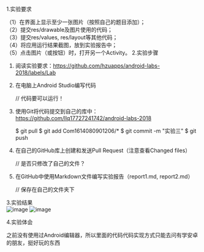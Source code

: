 1.实验要求

（1）在界面上显示至少一张图片（按照自己的题目添加）；  
（2）提交res/drawable及图片使用的代码；  
（3）提交res/values, res/layout等其他代码；  
（4）将应用运行结果截图，放到实验报告中；  
（5）点击图片（或按钮）时，打开另一个Activity。
2.实验步骤

1. 阅读实验要求：https://github.com/hzuapps/android-labs-2018/labels/Lab   
2. 在电脑上Android Studio编写代码  

    // 代码要可以运行！

1. 使用Git将代码提交到自己的库中：https://github.com/llq17727241742/android-labs-2018

    $ git pull
    $ git add Com1614080901206/*
    $ git commit -m "实验三"
    $ git push

1. 在自己的GitHub库上创建和发送Pull Request（注意查看Changed files）  

    // 是否只修改了自己的文件？

1. 在GitHub中使用Markdown文件编写实验报告（report1.md, report2.md）  

    // 保存在自己的文件夹下

3.实验结果  
![image](https://github.com/llq17727241742/android-labs-2018/blob/master/com1614080901206/shiyan3-1.png)
![image](https://github.com/llq17727241742/android-labs-2018/blob/master/com1614080901206/shiyan3-2.png)

4.实验体会

之前没有使用过Android编辑器，所以里面的代码代码实现方式只能去问有学安卓的朋友，挺好玩的东西
